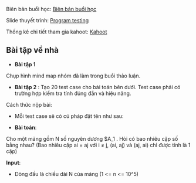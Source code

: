 Biên bản buổi học: [Biên bản buổi học](Biên%20bản%20buổi%20học.xlsx)

Slide thuyết trình: [Program testing](Program%20Testing.pptx)

Thống kê chi tiết tham gia kahoot: [Kahoot](câu%20hỏi%20về%20program%20testing.xlsx)

<h2>
  Bài tập về nhà
</h2>

- **Bài tập 1** 

Chụp hình mind map nhóm đã làm trong buổi thảo luận.

- **Bài tập 2** : Tạo 20 test case cho bài toán bên dưới. Test case phải có trường hợp kiểm tra tính đúng đắn và hiệu năng.

Cách thức nộp bài:
- Mỗi test case sẽ có cú pháp đặt tên như sau:  

- **Bài toán**:

Cho một mảng gồm N số nguyên dương $A_1 . Hỏi có bao nhiêu cặp số bằng nhau? (Bao nhiêu cặp ai = aj với i ≠ j, (ai, aj) và (aj, ai) chỉ được tính là 1 cặp)

**Input**:
- Dòng đầu là chiều dài N của mảng (1 <= n <= 10^5) 

